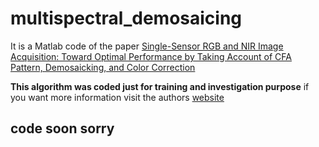 # multispectral_demosaicing
 It is a Matlab code of the paper [Single-Sensor RGB and NIR Image Acquisition: Toward Optimal Performance by Taking Account of CFA Pattern, Demosaicking, and Color Correction](http://www.ok.sc.e.titech.ac.jp/res/MSI/RGB-NIR/ei2016.pdf)
 
 **This algorithm was coded just for training and investigation purpose** if you want more information visit the authors [website](http://www.ok.sc.e.titech.ac.jp/res/MSI/RGB-NIR.html) 
 ## code soon sorry
 
